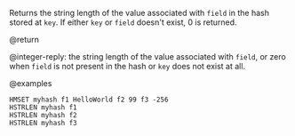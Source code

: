 Returns the string length of the value associated with `field` in the hash stored at `key`.
If either `key` or `field` doesn't exist, 0 is returned.

@return

@integer-reply: the string length of the value associated with `field`, or zero when `field` is not present in the hash or `key` does not exist at all.

@examples

```cli
HMSET myhash f1 HelloWorld f2 99 f3 -256
HSTRLEN myhash f1
HSTRLEN myhash f2
HSTRLEN myhash f3
```
